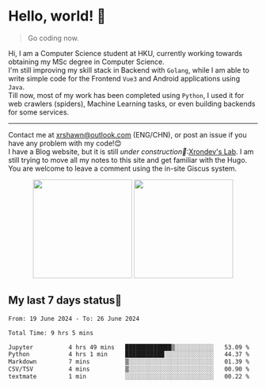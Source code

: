 # Hello, world! 🥰
> Go coding now.
  
Hi, I am a Computer Science student at HKU, currently working towards obtaining my MSc degree in Computer Science.  
I'm still improving my skill stack in Backend with `Golang`, while I am able to write simple code for the Frontend `Vue3` and Android applications using `Java`.  
Till now, most of my work has been completed using `Python`, I used it for web crawlers (spiders), Machine Learning tasks, or even building backends for some services.

-------
Contact me at xrshawn@outlook.com (ENG/CHN), or post an issue if you have any problem with my code!😊  
I have a Blog website, but it is still *under construction🚧*:[Xrondev's Lab](http://lab.xrondev.top/). I am still trying to move all my notes to this site and get familiar with the Hugo. You are welcome to leave a comment using the in-site Giscus system.  


<div align="center">
<div><img src="https://github-readme-stats.vercel.app/api?username=Xrondev&count_private=true" height="200px"/> <img src="https://github-readme-stats.vercel.app/api/top-langs/?username=Xrondev" height="200px"/></div>
</div>
<div align="center"></div>  

## My last 7 days status🧐

<!--START_SECTION:waka-->

```txt
From: 19 June 2024 - To: 26 June 2024

Total Time: 9 hrs 5 mins

Jupyter          4 hrs 49 mins   █████████████▒░░░░░░░░░░░   53.09 %
Python           4 hrs 1 min     ███████████░░░░░░░░░░░░░░   44.37 %
Markdown         7 mins          ▒░░░░░░░░░░░░░░░░░░░░░░░░   01.39 %
CSV/TSV          4 mins          ▒░░░░░░░░░░░░░░░░░░░░░░░░   00.90 %
textmate         1 min           ░░░░░░░░░░░░░░░░░░░░░░░░░   00.22 %
```

<!--END_SECTION:waka-->
